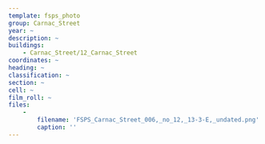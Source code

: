 ```yaml
---
template: fsps_photo
group: Carnac_Street
year: ~
description: ~
buildings:
    - Carnac_Street/12_Carnac_Street
coordinates: ~
heading: ~
classification: ~
section: ~
cell: ~
film_roll: ~
files:
    -
        filename: 'FSPS_Carnac_Street_006,_no_12,_13-3-E,_undated.png'
        caption: ''
---
```

